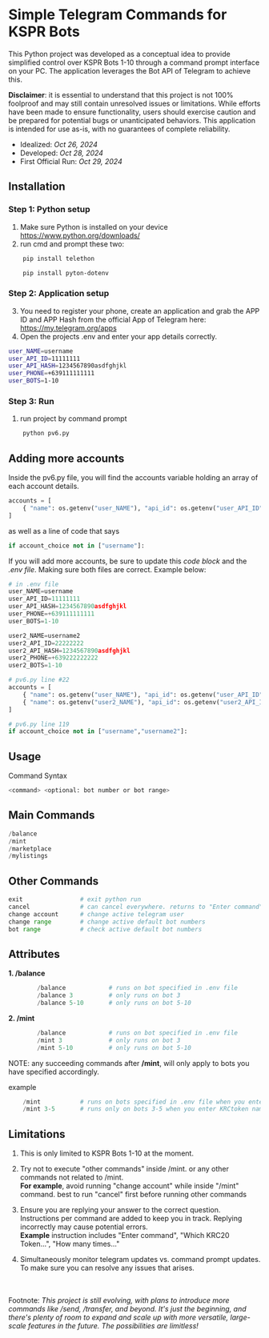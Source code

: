 # Simple Telegram Commands for KSPR Bots
This Python project was developed as a conceptual idea to provide simplified control over KSPR Bots 1-10 through a command prompt interface on your PC. The application leverages the Bot API of Telegram to achieve this.

**Disclaimer**: it is essential to understand that this project is not 100% foolproof and may still contain unresolved issues or limitations. While efforts have been made to ensure functionality, users should exercise caution and be prepared for potential bugs or unanticipated behaviors. This application is intended for use as-is, with no guarantees of complete reliability.

- Idealized: _Oct 26, 2024_
- Developed: _Oct 28, 2024_
- First Official Run: _Oct 29, 2024_


## Installation
### Step 1: Python setup
1. Make sure Python is installed on your device https://www.python.org/downloads/
2. run cmd and prompt these two:
```bash
    pip install telethon
```
```bash
    pip install pyton-dotenv
```

### Step 2: Application setup
3. You need to register your phone, create an application and grab the APP ID and APP Hash from the official App of Telegram here: https://my.telegram.org/apps
4. Open the projects .env and enter your app details correctly.
```bash
user_NAME=username
user_API_ID=11111111
user_API_HASH=1234567890asdfghjkl
user_PHONE=+639111111111
user_BOTS=1-10
```

### Step 3: Run
1. run project by command prompt
```bash
    python pv6.py
```

## Adding more accounts
Inside the pv6.py file, you will find the accounts variable holding an array of each account details.
```python
accounts = [
    { "name": os.getenv("user_NAME"), "api_id": os.getenv("user_API_ID"), "api_hash": os.getenv("user_API_HASH"), "phone": os.getenv("user_PHONE"), "bot_range": os.getenv("user_BOTS") }
]
```
as well as a line of code that says
```python
if account_choice not in ["username"]:
```
If you will add more accounts, be sure to update this *code block* and the *.env file*. Making sure both files are correct. Example below:

```python
# in .env file
user_NAME=username
user_API_ID=11111111
user_API_HASH=1234567890asdfghjkl
user_PHONE=+639111111111
user_BOTS=1-10

user2_NAME=username2
user2_API_ID=22222222
user2_API_HASH=1234567890asdfghjkl
user2_PHONE=+639222222222
user2_BOTS=1-10

# pv6.py line #22
accounts = [
    { "name": os.getenv("user_NAME"), "api_id": os.getenv("user_API_ID"), "api_hash": os.getenv("user_API_HASH"), "phone": os.getenv("user_PHONE"), "bot_range": os.getenv("user_BOTS") },
    { "name": os.getenv("user2_NAME"), "api_id": os.getenv("user2_API_ID"), "api_hash": os.getenv("user2_API_HASH"), "phone": os.getenv("user2_PHONE"), "bot_range": os.getenv("user2_BOTS") }
]

# pv6.py line 119
if account_choice not in ["username","username2"]:
```


## Usage

Command Syntax
```bash
<command> <optional: bot number or bot range>
```

## Main Commands
```python
/balance
/mint
/marketplace
/mylistings
```

## Other Commands
```python
exit                # exit python run
cancel              # can cancel everywhere. returns to "Enter command"
change account      # change active telegram user
change range		# change active default bot numbers
bot range           # check active default bot numbers
```

## Attributes

**1. /balance _<any number or consecutive range>_**
```python	
        /balance            # runs on bot specified in .env file
        /balance 3          # only runs on bot 3
        /balance 5-10       # only runs on bot 5-10
```
**2. /mint _<any number or consecutive range>_**
```python				
        /balance            # runs on bot specified in .env file
        /mint 3             # only runs on bot 3
        /mint 5-10          # only runs on bot 5-10
```			
NOTE: 
    any succeeding commands after **/mint**, will only apply to bots you  have specified accordingly.

example	
```python	
    /mint           # runs on bots specified in .env file when you enter KRCtoken name, minting times, and gas fee
    /mint 3-5       # runs only on bots 3-5 when you enter KRCtoken name, minting times, and gas fee
```

## Limitations	
1. This is only limited to KSPR Bots 1-10 at the moment.
   
2. Try not to execute "other commands" inside /mint. or any other commands not related to /mint.		
**For example**, avoid running "change account" while inside "/mint" command. best to run "cancel" first before running other commands						
								
3. Ensure you are replying your answer to the correct question. Instructions per command are added to keep you in track. Replying incorrectly may cause potential errors.						
**Example** instruction includes "Enter command", "Which KRC20 Token...", "How many times..."						
								
4. Simultaneously monitor telegram updates vs. command prompt updates. To make sure you can resolve any issues that arises.

\
\
Footnote: _This project is still evolving, with plans to introduce more commands like /send, /transfer, and beyond. It's just the beginning, and there's plenty of room to expand and scale up with more versatile, large-scale features in the future. The possibilities are limitless!_
